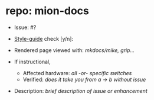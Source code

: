 # repo: mion-docs

- Issue: #?

- [Style-guide](https://github.com/NetworkGradeLinux/mion-docs/wiki/Style-and-Communication-Guide) check [y/n]:
- Rendered page viewed with: *mkdocs/mike, grip...*
- If instructional,
    - Affected hardware: *all -or- specific switches*
    - Verified: *does it take you from a -> b without issue*  
- Description: *brief description of issue or enhancement*
